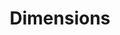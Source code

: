 ---
layout: default
bigquery: https://console.cloud.google.com/bigquery?p=covid-19-dimensions-ai&page=table&d=data&t=publications
contributors: Digital Science, https://www.digital-science.com/
cost: Free for personal, non-commercial use.
description: Dimensions contains more than 100 million publications, ranging from
  articles published in scholarly journals, books and book chapters, to preprints
  and conference proceedings. All publications are contextualized with linked data
  sets, funding, publications, patents, clinical trials, and policy documents. You
  can also view associated categories, funders, institutions, and researcher profiles.
documentation: https://docs.dimensions.ai/bigquery/index.html
last_edit: 04/10/2022, 22:23:43
location: https://www.dimensions.ai/products/free/
maintained_by: Digital Science, https://www.digital-science.com/
schema_fields:
- license
- funding_usd
- metrics
- pages
- authors
- subtitles
- investigators
- research_org_state_codes
- arxiv_id
- phase
- funder_orgs
- category_hra
- expiration_date
- funding_aud
- start_date
- issue
- publication_ids
- funder_org_state_codes
- repository_id
- original_assignee_countries
- current_assignee_orgs
- original_assignee_orgs
- altmetrics
- category_bra
- active_years
- title
- acronyms
- email_address
- resulting_publication_ids
- funding_cny
- conference
- jurisdiction
- publication_year
- associated_publication_pmid
- funding_chf
- family_members_ids
- open_access_categories
- established
- funder_org
- granted_year
- resulting_publication_doi
- funding_nzd
- associated_grant_ids
- editors
- citations_count
- created_date
- doi
- category_uoa
- filing_year
- interventions
- category_icrp_cso
- mesh_headings
- acronym
- concepts
- research_org_countries
- source_id
- date_normal
- year
- funder_org_countries
- assignee_orgs
- book_title
- patent_ids
- family_count
- original_title
- start_year
- category_for
- registry
- category_sdg
- grant_number
- funder_org_acronyms
- parent_id
- ipcr
- book_series_title
- description
- conditions
- date
- granted_date
- legal_status
- repository_url
- funding_eur
- funder_countries
- relationships
- open_access_categories_v2
- address
- original_abstract
- end_date
- citations
- legal_events
- cpc
- status
- type
- date_online
- research_org_city_names
- publication_date
- category_hrcs_rac
- pmid
- cited_by_ids
- eisbn
- researcher_ids
- gender
- wikipedia_url
- associated_publication_doi
- family_id
- aliases
- embargo_date
- funding_gbp
- funding_amount
- external_ids
- linkout
- date_inserted
- date_imported_gbq
- repository_name
- expiration_year
- volume
- acknowledgements
- id
- filing_status
- isbn
- original_assignee
- brief_title
- journal
- publisher
- date_print
- links
- citation_string
- end_year
- inventor_names
- current_assignee_countries
- assignee_countries
- reference_ids
- foa_number
- funding_currency
- language
- clinical_trial_ids
- priority_year
- priority_date
- current_assignee
- research_org_cities
- organisation_details
- categories
- funding_cad
- application_number
- journal_lists
- category_icrp_ct
- associated_publication_id
- labels
- filing_date
- types
- kind
- research_org_state_names
- category_rcdc
- name
- funding_jpy
- research_orgs
- funder_org_cities
- pmcid
- funding_details
- proceedings_title
- mesh_terms
- research_org_country_names
- category_hrcs_hc
- date_modified
- abstract
- supporting_grant_ids
- associated_publication_arxiv_id
shortname: dimensions
tags:
- scholarly literature
- patents
- funding
- clinical trials
- academic profiles
terms_of_use: 'Use of both the Dimensions COVID-19 dataset and full Dimensions dataset
  are subject to the Dimensions Terms of use: https://www.dimensions.ai/policies-terms-legal '
title: Dimensions
uuid: dcff88bd-fe6b-4fdb-8159-809bf9d7bc1c
---